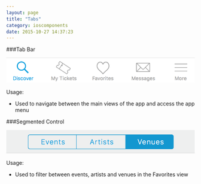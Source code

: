 ```yaml
---
layout: page
title: "Tabs"
category: ioscomponents
date: 2015-10-27 14:37:23
---
```


###Tab Bar

![Tab Bar](../images/tab_bar@2x.png)

Usage:

* Used to navigate between the main views of the app and access the app menu

###Segmented Control

![Segmented Control](../images/segmented_control@2x.png)

Usage:

* Used to filter between events, artists and venues in the Favorites view

